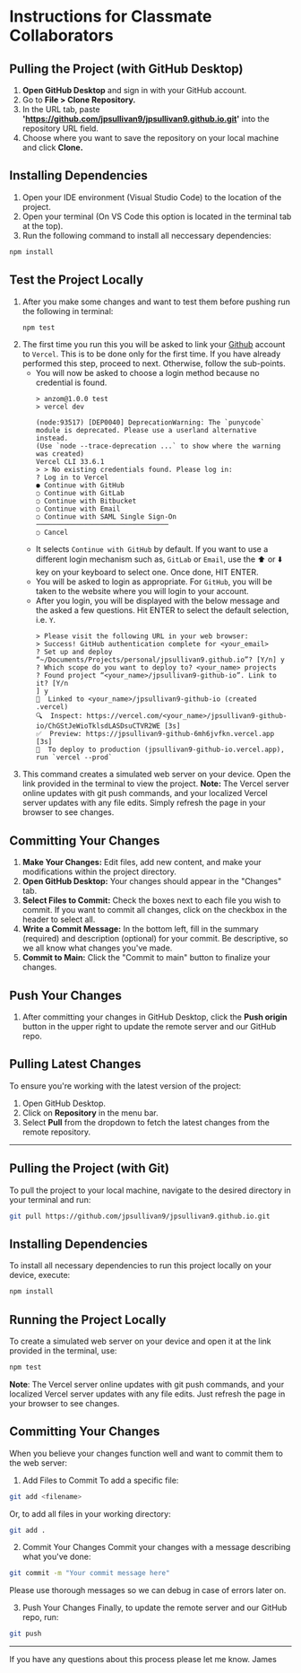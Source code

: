 # Instructions for Classmate Collaborators

## Pulling the Project (with GitHub Desktop)
1. **Open GitHub Desktop** and sign in with your GitHub account.
2. Go to **File > Clone Repository.**
3. In the URL tab, paste **'https://github.com/jpsullivan9/jpsullivan9.github.io.git'** into the repository URL field.
4. Choose where you want to save the repository on your local machine and click **Clone.**

## Installing Dependencies
1. Open your IDE environment (Visual Studio Code) to the location of the project.
2. Open your terminal (On VS Code this option is located in the terminal tab at the top).
3. Run the following command to install all neccessary dependencies:
```bash
npm install
```

## Test the Project Locally
1. After you make some changes and want to test them before pushing run the following in terminal:
    ```bash
    npm test
    ```
2. The first time you run this you will be asked to link your [Github](https://github.com) account to `Vercel`.  This is to be done only for the first time.  If you have already performed this step, proceed to next.  Otherwise, follow the sub-points.
    * You will now be asked to choose a login method because no credential is found.
        ```shell
        > anzom@1.0.0 test
        > vercel dev

        (node:93517) [DEP0040] DeprecationWarning: The `punycode` module is deprecated. Please use a userland alternative instead.
        (Use `node --trace-deprecation ...` to show where the warning was created)
        Vercel CLI 33.6.1
        > > No existing credentials found. Please log in:
        ? Log in to Vercel
        ● Continue with GitHub
        ○ Continue with GitLab
        ○ Continue with Bitbucket
        ○ Continue with Email
        ○ Continue with SAML Single Sign-On
        ─────────────────────────────────
        ○ Cancel
        ```
    * It selects `Continue with GitHub` by default.  If you want to use a different login mechanism such as, `GitLab` or `Email`, use the :arrow_up: or :arrow_down: key on your keyboard to select one.  Once done, HIT ENTER.
    * You will be asked to login as appropriate.  For `GitHub`, you will be taken to the website where you will login to your account.
    * After you login, you will be displayed with the below message and the asked a few questions.  Hit ENTER to select the default selection, i.e. `Y`.
        ```shell
        > Please visit the following URL in your web browser:
        > Success! GitHub authentication complete for <your_email>
        ? Set up and deploy “~/Documents/Projects/personal/jpsullivan9.github.io”? [Y/n] y
        ? Which scope do you want to deploy to? <your_name> projects
        ? Found project “<your_name>/jpsullivan9-github-io”. Link to it? [Y/n
        ] y
        🔗  Linked to <your_name>/jpsullivan9-github-io (created .vercel)
        🔍  Inspect: https://vercel.com/<your_name>/jpsullivan9-github-io/ChGStJeWioTklsdLASDsuCTVR2WE [3s]
        ✅  Preview: https://jpsullivan9-github-6mh6jvfkn.vercel.app [3s]
        📝  To deploy to production (jpsullivan9-github-io.vercel.app), run `vercel --prod`
        ```
3. This command creates a simulated web server on your device. Open the link provided in the terminal to view the project.
**Note:** The Vercel server online updates with git push commands, and your localized Vercel server updates with any file edits. Simply refresh the page in your browser to see changes.

## Committing Your Changes
1. **Make Your Changes:** Edit files, add new content, and make your modifications within the project directory.
2. **Open GitHub Desktop:** Your changes should appear in the "Changes" tab.
3. **Select Files to Commit:** Check the boxes next to each file you wish to commit. If you want to commit all changes, click on the checkbox in the header to select all.
4. **Write a Commit Message:** In the bottom left, fill in the summary (required) and description (optional) for your commit. Be descriptive, so we all know what changes you've made.
5. **Commit to Main:** Click the "Commit to main" button to finalize your changes.

## Push Your Changes
1. After committing your changes in GitHub Desktop, click the **Push origin** button in the upper right to update the remote server and our GitHub repo.

## Pulling Latest Changes
To ensure you're working with the latest version of the project:

1. Open GitHub Desktop.
2. Click on **Repository** in the menu bar.
3. Select **Pull** from the dropdown to fetch the latest changes from the remote repository.

***



## Pulling the Project (with Git)

To pull the project to your local machine, navigate to the desired directory in your terminal and run:

```bash
git pull https://github.com/jpsullivan9/jpsullivan9.github.io.git
```

## Installing Dependencies
To install all necessary dependencies to run this project locally on your device, execute:
```bash
npm install
```

## Running the Project Locally
To create a simulated web server on your device and open it at the link provided in the terminal, use:
```bash
npm test 
```

**Note**: The Vercel server online updates with git push commands, and your localized Vercel server updates with any file edits. Just refresh the page in your browser to see changes.

## Committing Your Changes

When you believe your changes function well and want to commit them to the web server:

1. Add Files to Commit
To add a specific file:
```bash
git add <filename> 
```

Or, to add all files in your working directory:

```bash
git add .
```

2. Commit Your Changes
Commit your changes with a message describing what you've done:
```bash
git commit -m "Your commit message here"
```
Please use thorough messages so we can debug in case of errors later on.

3. Push Your Changes
Finally, to update the remote server and our GitHub repo, run:
```bash
git push
```
***
If you have any questions about this process please let me know. 
James